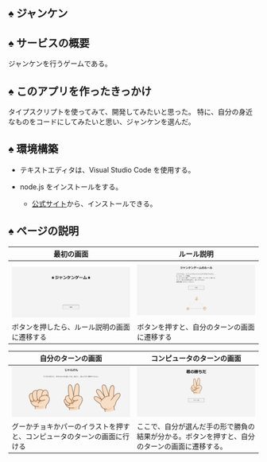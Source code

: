 ## ♠ ジャンケン

## ♠ サービスの概要

ジャンケンを行うゲームである。

## ♠ このアプリを作ったきっかけ

タイプスクリプトを使ってみて、開発してみたいと思った。
特に、自分の身近なものをコードにしてみたいと思い、ジャンケンを選んだ。

## ♠ 環境構築

- テキストエディタは、Visual Studio Code を使用する。

- node.js をインストールをする。
  - [公式サイト](https://nodejs.org/en)から、インストールできる。

## ♠ ページの説明

| 最初の画面                                   | ルール説明                                   |
| -------------------------------------------- | -------------------------------------------- |
| ![最初の画面](./public/start.png)            | ![ルールの画面](./public/rule.png)           |
| ボタンを押したら、ルール説明の画面に遷移する | ボタンを押すと、自分のターンの画面に遷移する |

| 自分のターンの画面                                                       | コンピュータのターンの画面                                                                     |
| ------------------------------------------------------------------------ | ---------------------------------------------------------------------------------------------- |
| ![自分のターンの画面](./public/myturn.png)                               | ![コンピュータのターンの画面](./public/yourturn.png)                                           |
| グーかチョキかパーのイラストを押すと、コンピュータのターンの画面に行ける | ここで、自分が選んだ手の形で勝負の結果が分かる。ボタンを押すと、自分のターンの画面に遷移する。 |
